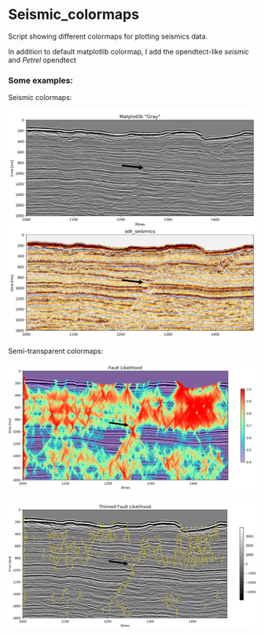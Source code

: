 # Seismic_colormaps

Script showing different colormaps for plotting seismics data.

In addition to default matplotlib colormap, I add the opendtect-like _seismic_ and _Petrel_ opendtect

### Some examples:

Seismic colormaps: 

![alt text](https://raw.githubusercontent.com/lperozzi/Seismic_colormaps/master/Fig/seismic_cmap.png "Logo Title Text 1")


Semi-transparent colormaps:

![alt text](https://raw.githubusercontent.com/lperozzi/Seismic_colormaps/master/Fig/FL.png "Logo Title Text 1")

![alt text](https://raw.githubusercontent.com/lperozzi/Seismic_colormaps/master/Fig/TFL.png "Logo Title Text 1")
